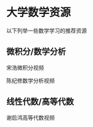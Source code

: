 # 大学数学资源

以下列举一些数学学习的推荐资源

## 微积分/数学分析

<a>宋浩微积分视频</a>

<a>陈纪修数学分析视频</a>

## 线性代数/高等代数

<a>谢启鸿高等代数视频</a>